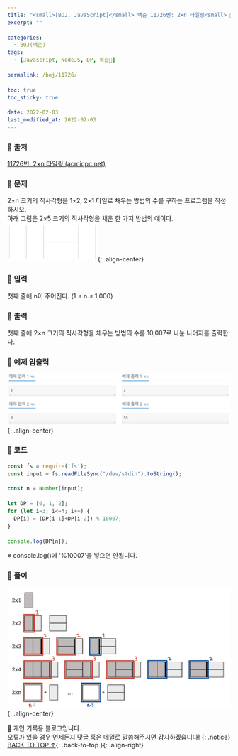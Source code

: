 ```yaml
---
title: "<small>[BOJ, JavaScript]</small> 백준 11726번: 2×n 타일링<small> 🖤</small>"
excerpt: ""

categories:
  - BOJ(백준)
tags:
  - [Javascript, NodeJS, DP, 복습🖤]

permalink: /boj/11726/

toc: true
toc_sticky: true
 
date: 2022-02-03
last_modified_at: 2022-02-03
---
```


### 📌 출처

  [11726번: 2×n 타일링 (acmicpc.net)](https://www.acmicpc.net/problem/11726)

### 📌 문제

  2×n 크기의 직사각형을 1×2, 2×1 타일로 채우는 방법의 수를 구하는 프로그램을 작성하시오.  
  아래 그림은 2×5 크기의 직사각형을 채운 한 가지 방법의 예이다.
  <img src="/assets/images/posts_img/boj/11726_1.png">{: .align-center}

### 📌 입력 

  첫째 줄에 n이 주어진다. (1 ≤ n ≤ 1,000)

### 📌 출력

  첫째 줄에 2×n 크기의 직사각형을 채우는 방법의 수를 10,007로 나눈 나머지를 출력한다.

### 📌 예제 입출력

  <img src="/assets/images/posts_img/boj/11726_2.png">{: .align-center}

### 📌 코드

  ```jsx
  const fs = require('fs');
  const input = fs.readFileSync("/dev/stdin").toString();

  const n = Number(input);

  let DP = [0, 1, 2];
  for (let i=3; i<=n; i++) {
    DP[i] = (DP[i-1]+DP[i-2]) % 10007;
  }

  console.log(DP[n]);
  ```
  ※ console.log()에 '%10007'을 넣으면 안됩니다.
  
### 📌 풀이

  <img src="/assets/images/posts_img/boj/11726_3.png" width="650">{: .align-center}

📓 개인 기록용 블로그입니다.  
오류가 있을 경우 언제든지 댓글 혹은 메일로 말씀해주시면 감사하겠습니다!
{: .notice}
[BACK TO TOP ↑](#){: .back-to-top }{: .align-right}